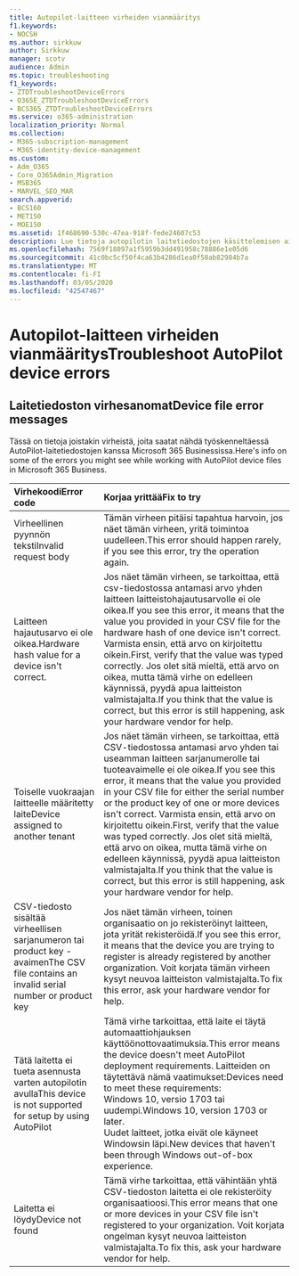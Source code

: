 ```yaml
---
title: Autopilot-laitteen virheiden vianmääritys
f1.keywords:
- NOCSH
ms.author: sirkkuw
author: Sirkkuw
manager: scotv
audience: Admin
ms.topic: troubleshooting
f1_keywords:
- ZTDTroubleshootDeviceErrors
- O365E_ZTDTroubleshootDeviceErrors
- BCS365_ZTDTroubleshootDeviceErrors
ms.service: o365-administration
localization_priority: Normal
ms.collection:
- M365-subscription-management
- M365-identity-device-management
ms.custom:
- Adm_O365
- Core_O365Admin_Migration
- MSB365
- MARVEL_SEO_MAR
search.appverid:
- BCS160
- MET150
- MOE150
ms.assetid: 1f468690-530c-47ea-918f-fede24607c53
description: Lue tietoja autopilotin laitetiedostojen käsittelemisen aikana Microsoft 365 Businessissa mahdollisesti näkyvien virheiden vianmäärityksestä.
ms.openlocfilehash: 7569f18097a1f5959b3dd491958c78886e1e05d6
ms.sourcegitcommit: 41c0bc5cf50f4ca63b4286d1ea0f58ab82984b7a
ms.translationtype: MT
ms.contentlocale: fi-FI
ms.lasthandoff: 03/05/2020
ms.locfileid: "42547467"
---
```

# <a name="troubleshoot-autopilot-device-errors"></a><span data-ttu-id="ec1b4-103">Autopilot-laitteen virheiden vianmääritys</span><span class="sxs-lookup"><span data-stu-id="ec1b4-103">Troubleshoot AutoPilot device errors</span></span>

## <a name="device-file-error-messages"></a><span data-ttu-id="ec1b4-104">Laitetiedoston virhesanomat</span><span class="sxs-lookup"><span data-stu-id="ec1b4-104">Device file error messages</span></span>

<span data-ttu-id="ec1b4-105">Tässä on tietoja joistakin virheistä, joita saatat nähdä työskenneltäessä AutoPilot-laitetiedostojen kanssa Microsoft 365 Businessissa.</span><span class="sxs-lookup"><span data-stu-id="ec1b4-105">Here's info on some of the errors you might see while working with AutoPilot device files in Microsoft 365 Business.</span></span> 
  
|<span data-ttu-id="ec1b4-106">**Virhekoodi**</span><span class="sxs-lookup"><span data-stu-id="ec1b4-106">**Error code**</span></span>|<span data-ttu-id="ec1b4-107">**Korjaa yrittää**</span><span class="sxs-lookup"><span data-stu-id="ec1b4-107">**Fix to try**</span></span>|
|:-----|:-----|
|<span data-ttu-id="ec1b4-108">Virheellinen pyynnön teksti</span><span class="sxs-lookup"><span data-stu-id="ec1b4-108">Invalid request body</span></span>  <br/> |<span data-ttu-id="ec1b4-109">Tämän virheen pitäisi tapahtua harvoin, jos näet tämän virheen, yritä toimintoa uudelleen.</span><span class="sxs-lookup"><span data-stu-id="ec1b4-109">This error should happen rarely, if you see this error, try the operation again.</span></span>  <br/> |
|<span data-ttu-id="ec1b4-110">Laitteen hajautusarvo ei ole oikea.</span><span class="sxs-lookup"><span data-stu-id="ec1b4-110">Hardware hash value for a device isn't correct.</span></span>  <br/> |<span data-ttu-id="ec1b4-111">Jos näet tämän virheen, se tarkoittaa, että csv-tiedostossa antamasi arvo yhden laitteen laitteistohajautusarvolle ei ole oikea.</span><span class="sxs-lookup"><span data-stu-id="ec1b4-111">If you see this error, it means that the value you provided in your CSV file for the hardware hash of one device isn't correct.</span></span> <span data-ttu-id="ec1b4-112">Varmista ensin, että arvo on kirjoitettu oikein.</span><span class="sxs-lookup"><span data-stu-id="ec1b4-112">First, verify that the value was typed correctly.</span></span> <span data-ttu-id="ec1b4-113">Jos olet sitä mieltä, että arvo on oikea, mutta tämä virhe on edelleen käynnissä, pyydä apua laitteiston valmistajalta.</span><span class="sxs-lookup"><span data-stu-id="ec1b4-113">If you think that the value is correct, but this error is still happening, ask your hardware vendor for help.</span></span>  <br/> |
|<span data-ttu-id="ec1b4-114">Toiselle vuokraajan laitteelle määritetty laite</span><span class="sxs-lookup"><span data-stu-id="ec1b4-114">Device assigned to another tenant</span></span>  <br/> |<span data-ttu-id="ec1b4-115">Jos näet tämän virheen, se tarkoittaa, että CSV-tiedostossa antamasi arvo yhden tai useamman laitteen sarjanumerolle tai tuoteavaimelle ei ole oikea.</span><span class="sxs-lookup"><span data-stu-id="ec1b4-115">If you see this error, it means that the value you provided in your CSV file for either the serial number or the product key of one or more devices isn't correct.</span></span> <span data-ttu-id="ec1b4-116">Varmista ensin, että arvo on kirjoitettu oikein.</span><span class="sxs-lookup"><span data-stu-id="ec1b4-116">First, verify that the value was typed correctly.</span></span> <span data-ttu-id="ec1b4-117">Jos olet sitä mieltä, että arvo on oikea, mutta tämä virhe on edelleen käynnissä, pyydä apua laitteiston valmistajalta.</span><span class="sxs-lookup"><span data-stu-id="ec1b4-117">If you think that the value is correct, but this error is still happening, ask your hardware vendor for help.</span></span>  <br/> |
|<span data-ttu-id="ec1b4-118">CSV-tiedosto sisältää virheellisen sarjanumeron tai product key -avaimen</span><span class="sxs-lookup"><span data-stu-id="ec1b4-118">The CSV file contains an invalid serial number or product key</span></span>  <br/> |<span data-ttu-id="ec1b4-119">Jos näet tämän virheen, toinen organisaatio on jo rekisteröinyt laitteen, jota yrität rekisteröidä.</span><span class="sxs-lookup"><span data-stu-id="ec1b4-119">If you see this error, it means that the device you are trying to register is already registered by another organization.</span></span> <span data-ttu-id="ec1b4-120">Voit korjata tämän virheen kysyt neuvoa laitteiston valmistajalta.</span><span class="sxs-lookup"><span data-stu-id="ec1b4-120">To fix this error, ask your hardware vendor for help.</span></span>  <br/> |
|<span data-ttu-id="ec1b4-121">Tätä laitetta ei tueta asennusta varten autopilotin avulla</span><span class="sxs-lookup"><span data-stu-id="ec1b4-121">This device is not supported for setup by using AutoPilot</span></span>  <br/> | <span data-ttu-id="ec1b4-122">Tämä virhe tarkoittaa, että laite ei täytä automaattiohjauksen käyttöönottovaatimuksia.</span><span class="sxs-lookup"><span data-stu-id="ec1b4-122">This error means the device doesn't meet AutoPilot deployment requirements.</span></span> <span data-ttu-id="ec1b4-123">Laitteiden on täytettävä nämä vaatimukset:</span><span class="sxs-lookup"><span data-stu-id="ec1b4-123">Devices need to meet these requirements:</span></span>  <br/>  <span data-ttu-id="ec1b4-124">Windows 10, versio 1703 tai uudempi.</span><span class="sxs-lookup"><span data-stu-id="ec1b4-124">Windows 10, version 1703 or later.</span></span>  <br/>  <span data-ttu-id="ec1b4-125">Uudet laitteet, jotka eivät ole käyneet Windowsin läpi.</span><span class="sxs-lookup"><span data-stu-id="ec1b4-125">New devices that haven't been through Windows out-of-box experience.</span></span>  <br/> |
|<span data-ttu-id="ec1b4-126">Laitetta ei löydy</span><span class="sxs-lookup"><span data-stu-id="ec1b4-126">Device not found</span></span>  <br/> |<span data-ttu-id="ec1b4-127">Tämä virhe tarkoittaa, että vähintään yhtä CSV-tiedoston laitetta ei ole rekisteröity organisaatioosi.</span><span class="sxs-lookup"><span data-stu-id="ec1b4-127">This error means that one or more devices in your CSV file isn't registered to your organization.</span></span> <span data-ttu-id="ec1b4-128">Voit korjata ongelman kysyt neuvoa laitteiston valmistajalta.</span><span class="sxs-lookup"><span data-stu-id="ec1b4-128">To fix this, ask your hardware vendor for help.</span></span>  <br/> |
